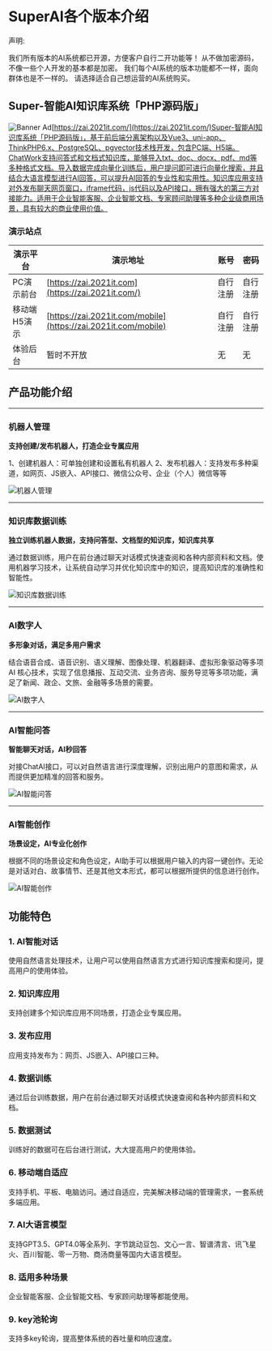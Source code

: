 # SuperAI各个版本介绍

声明:

我们所有版本的AI系统都已开源，方便客户自行二开功能等！
从不做加密源码，不像一些个人开发的基本都是加密。
我们每个AI系统的版本功能都不一样，面向群体也是不一样的。
请选择适合自己想运营的AI系统购买。

## Super-智能AI知识库系统「PHP源码版」

![Banner Ad](https://doc.2021it.com/assets/202406031603424696b8454.Be90W_C2.png)[https://zai.2021it.com/](https://zai.2021it.com/)Super-智能AI知识库系统「PHP源码版」，基于前后端分离架构以及Vue3、uni-app、ThinkPHP6.x、PostgreSQL、pgvector技术栈开发，包含PC端、H5端。ChatWork支持问答式和文档式知识库，能够导入txt、doc、docx、pdf、md等多种格式文档。导入数据完成向量化训练后，用户提问即可进行向量化搜索，并且结合大语言模型进行AI回答，可以提升AI回答的专业性和实用性。知识库应用支持对外发布聊天网页窗口，iframe代码，js代码以及API接口，拥有强大的第三方对接能力。适用于企业智能客服、企业智能文档、专家顾问助理等多种企业级商用场景，具有较大的商业使用价值。

### 演示站点

| 演示平台     | 演示地址   | 账号     | 密码     |
| -------------- | ------------ | ---------- | ---------- |
| PC演示前台   | [https://zai.2021it.com](https://zai.2021it.com/)           | 自行注册 | 自行注册 |
| 移动端H5演示 | [https://zai.2021it.com/mobile](https://zai.2021it.com/mobile)           | 自行注册 | 自行注册 |
| 体验后台     | 暂时不开放 | 无       | 无       |

## 产品功能介绍

---

### 机器人管理

**支持创建/发布机器人，打造企业专属应用**

1、创建机器人：可单独创建和设置私有机器人
2、发布机器人：支持发布多种渠道，如网页、JS嵌入、API接口、微信公众号、企业（个人）微信等等

![机器人管理](https://doc.2021it.com/assets/20240430170834b521c6017.BGQ3nJWa.png "看不清右击放大图片")

---

### 知识库数据训练

**独立训练机器人数据，支持问答型、文档型的知识库，知识库共享**

通过数据训练，用户在前台通过聊天对话模式快速查阅和各种内部资料和文档。使用机器学习技术，让系统自动学习并优化知识库中的知识，提高知识库的准确性和智能性。

![知识库数据训练](https://doc.2021it.com/assets/202404301708507bb6c4908.BB-fmrWQ.png "看不清右击放大图片")

---

### AI数字人

**多形象对话，满足多用户需求**

结合语音合成、语音识别、语义理解、图像处理、机器翻译、虚拟形象驱动等多项AI 核心技术，实现了信息播报、互动交流、业务咨询、服务导览等多项功能，满足了新闻、政企、文旅、金融等多场景的需要。

![AI数字人](https://doc.2021it.com/assets/2024043017080004b6e9791.0YnNT_Ij.png "看不清右击放大图片")

---

### AI智能问答

**智能聊天对话，AI秒回答**

对接ChatAI接口，可以对自然语言进行深度理解，识别出用户的意图和需求，从而提供更加精准的回答和服务。

![AI智能问答](https://doc.2021it.com/assets/2024043017093405e292244.VxyM4MZ5.png "看不清右击放大图片")

---

### AI智能创作

**场景设定，AI专业化创作**

根据不同的场景设定和角色设定，AI助手可以根据用户输入的内容一键创作。无论是对话对白、故事情节、还是其他文本形式，都可以根据所提供的信息进行创作。

![AI智能创作](https://doc.2021it.com/assets/20240430170946fe6af4788.CfeTHbgC.png "看不清右击放大图片")

## 功能特色

### 1. AI智能对话

使用自然语言处理技术，让用户可以使用自然语言方式进行知识库搜索和提问，提高用户的使用体验。

### 2. 知识库应用

支持创建多个知识库应用不同场景，打造企业专属应用。

### 3. 发布应用

应用支持发布为：网页、JS嵌入、API接口三种。

### 4. 数据训练

通过后台训练数据，用户在前台通过聊天对话模式快速查阅和各种内部资料和文档。

### 5. 数据测试

训练好的数据可在后台进行测试，大大提高用户的使用体验。

### 6. 移动端自适应

支持手机、平板、电脑访问。通过自适应，完美解决移动端的管理需求，一套系统多端应用。

### 7. AI大语言模型

支持GPT3.5、GPT4.0等全系列、字节跳动豆包、文心一言、智谱清言、讯飞星火、百川智能、零一万物、商汤商量等国内大语言模型。

### 8. 适用多种场景

企业智能客服、企业智能文档、专家顾问助理等都能使用。

### 9. key池轮询

支持多key轮询，提高整体系统的吞吐量和响应速度。